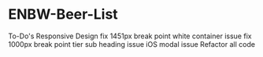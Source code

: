 # ENBW-Beer-List

To-Do's
Responsive Design
	fix 1451px break point white container issue
	fix 1000px break point tier sub heading issue
	<!-- space between wine & cider items and price -->
	iOS modal issue
Refactor all code
